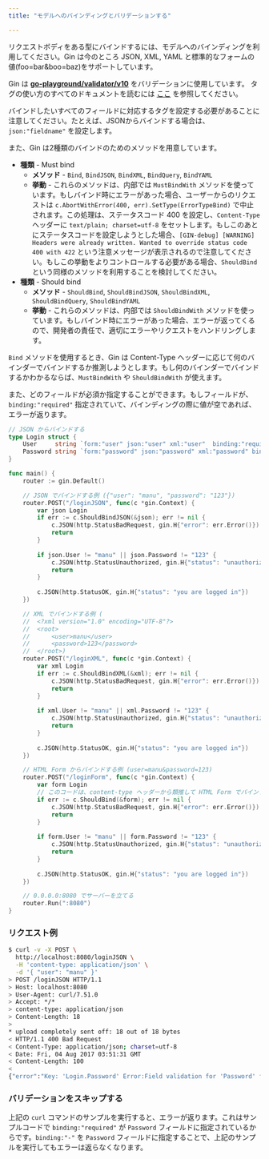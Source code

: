 ```yaml
---
title: "モデルへのバインディングとバリデーションする"

---
```


リクエストボディをある型にバインドするには、モデルへのバインディングを利用してください。Gin は今のところ JSON, XML, YAML と標準的なフォームの値(foo=bar&boo=baz)をサポートしています。

Gin は [**go-playground/validator/v10**](https://github.com/go-playground/validator) をバリデーションに使用しています。 タグの使い方のすべてのドキュメントを読むには [ここ](https://pkg.go.dev/github.com/go-playground/validator/v10#hdr-Baked_In_Validators_and_Tags) を参照してください。

バインドしたいすべてのフィールドに対応するタグを設定する必要があることに注意してください。たとえば、JSONからバインドする場合は、`json:"fieldname"` を設定します。

また、Gin は2種類のバインドのためのメソッドを用意しています。
- **種類** - Must bind
  - **メソッド** - `Bind`, `BindJSON`, `BindXML`, `BindQuery`, `BindYAML`
  - **挙動** - これらのメソッドは、内部では `MustBindWith` メソッドを使っています。もしバインド時にエラーがあった場合、ユーザーからのリクエストは `c.AbortWithError(400, err).SetType(ErrorTypeBind)` で中止されます。この処理は、ステータスコード 400 を設定し、`Content-Type` ヘッダーに `text/plain; charset=utf-8` をセットします。もしこのあとにステータスコードを設定しようとした場合、`[GIN-debug] [WARNING] Headers were already written. Wanted to override status code 400 with 422` という注意メッセージが表示されるので注意してください。もしこの挙動をよりコントロールする必要がある場合、`ShouldBind` という同様のメソッドを利用することを検討してください。
- **種類** - Should bind
  - **メソッド** - `ShouldBind`, `ShouldBindJSON`, `ShouldBindXML`, `ShouldBindQuery`, `ShouldBindYAML`
  - **挙動** - これらのメソッドは、内部では `ShouldBindWith` メソッドを使っています。もしバインド時にエラーがあった場合、エラーが返ってくるので、開発者の責任で、適切にエラーやリクエストをハンドリングします。

`Bind` メソッドを使用するとき、Gin は Content-Type ヘッダーに応じて何のバインダーでバインドするか推測しようとします。もし何のバインダーでバインドするかわかるならば、`MustBindWith` や `ShouldBindWith` が使えます。

また、どのフィールドが必須か指定することができます。もしフィールドが、`binding:"required"` 指定されていて、バインディングの際に値が空であれば、エラーが返ります。

```go
// JSON からバインドする
type Login struct {
	User     string `form:"user" json:"user" xml:"user"  binding:"required"`
	Password string `form:"password" json:"password" xml:"password" binding:"required"`
}

func main() {
	router := gin.Default()

	// JSON でバインドする例 ({"user": "manu", "password": "123"})
	router.POST("/loginJSON", func(c *gin.Context) {
		var json Login
		if err := c.ShouldBindJSON(&json); err != nil {
			c.JSON(http.StatusBadRequest, gin.H{"error": err.Error()})
			return
		}
		
		if json.User != "manu" || json.Password != "123" {
			c.JSON(http.StatusUnauthorized, gin.H{"status": "unauthorized"})
			return
		} 
		
		c.JSON(http.StatusOK, gin.H{"status": "you are logged in"})
	})

	// XML でバインドする例 (
	//	<?xml version="1.0" encoding="UTF-8"?>
	//	<root>
	//		<user>manu</user>
	//		<password>123</password>
	//	</root>)
	router.POST("/loginXML", func(c *gin.Context) {
		var xml Login
		if err := c.ShouldBindXML(&xml); err != nil {
			c.JSON(http.StatusBadRequest, gin.H{"error": err.Error()})
			return
		}
		
		if xml.User != "manu" || xml.Password != "123" {
			c.JSON(http.StatusUnauthorized, gin.H{"status": "unauthorized"})
			return
		} 
		
		c.JSON(http.StatusOK, gin.H{"status": "you are logged in"})
	})

	// HTML Form からバインドする例 (user=manu&password=123)
	router.POST("/loginForm", func(c *gin.Context) {
		var form Login
		// このコードは、content-type ヘッダーから類推して HTML Form でバインドする
		if err := c.ShouldBind(&form); err != nil {
			c.JSON(http.StatusBadRequest, gin.H{"error": err.Error()})
			return
		}
		
		if form.User != "manu" || form.Password != "123" {
			c.JSON(http.StatusUnauthorized, gin.H{"status": "unauthorized"})
			return
		} 
		
		c.JSON(http.StatusOK, gin.H{"status": "you are logged in"})
	})

	// 0.0.0.0:8080 でサーバーを立てる
	router.Run(":8080")
}
```

### リクエスト例

```sh
$ curl -v -X POST \
  http://localhost:8080/loginJSON \
  -H 'content-type: application/json' \
  -d '{ "user": "manu" }'
> POST /loginJSON HTTP/1.1
> Host: localhost:8080
> User-Agent: curl/7.51.0
> Accept: */*
> content-type: application/json
> Content-Length: 18
>
* upload completely sent off: 18 out of 18 bytes
< HTTP/1.1 400 Bad Request
< Content-Type: application/json; charset=utf-8
< Date: Fri, 04 Aug 2017 03:51:31 GMT
< Content-Length: 100
<
{"error":"Key: 'Login.Password' Error:Field validation for 'Password' failed on the 'required' tag"}
```

### バリデーションをスキップする

上記の `curl` コマンドのサンプルを実行すると、エラーが返ります。これはサンプルコードで `binding:"required"` が `Password` フィールドに指定されているからです。`binding:"-"` を `Password` フィールドに指定することで、上記のサンプルを実行してもエラーは返らなくなります。
